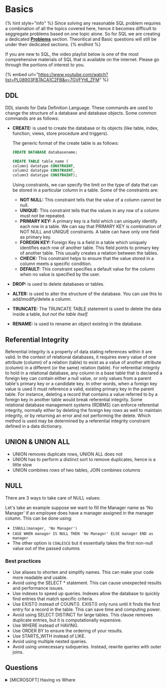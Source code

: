 # Basics

{% hint style="info" %}
Since solving any reasonable SQL problem requires a combination of all the topics covered here, hence it becomes difficult to seggregate problems based on one topic alone. So for SQL we are creating a dedicated [**Problems**](problems.md) section. Theoritical and Basic questions will still be under their dedicated sections.
{% endhint %}

If you are new to SQL, the video playlist below[️](https://www.youtube.com/watch?v=7GVFYt6\_ZFM\&list=PL08903FB7ACA1C2FB) is one of the most comprehensive materials of SQL that is available on the internet. Please go through the portions of interest to you.

{% embed url="https://www.youtube.com/watch?list=PL08903FB7ACA1C2FB&v=7GVFYt6_ZFM" %}

## DDL

DDL stands for Data Definition Language. These commands are used to change the structure of a database and database objects. Some common commands are as follows:

*   **CREATE:** is used to create the database or its objects (like table, index, function, views, store procedure and triggers).

    The generic format of the create table is as follows:

    ```sql
    CREATE DATABASE databasename;

    CREATE TABLE table_name (
    column1 datatype CONSTRAINT,
    column2 datatype CONSTRAINT,
    column3 datatype CONSTRAINT); 
    ```

    Using constraints, we can specify the limit on the type of data that can be stored in a particular column in a table. Some of the constraints are:

    * **NOT NULL:** This constraint tells that the value of a column cannot be null.
    * **UNIQUE:** This constraint tells that the values in any row of a column must not be repeated.
    * **PRIMARY KEY:** A primary key is a field which can uniquely identify each row in a table. We can say that PRIMARY KEY is combination of NOT NULL and UNIQUE constraints. A table can have only one field as primary key.
    * **FOREIGN KEY:** Foreign Key is a field in a table which uniquely identifies each row of another table. This field points to primary key of another table. This usually creates a relation between the tables.
    * **CHECK:** This constraint helps to ensure that the value stored in a column meets a specific condition.
    * **DEFAULT:** This constraint specifies a default value for the column when no value is specified by the user.
* **DROP:** is used to delete databases or tables.
* **ALTER:** is used to alter the structure of the database. You can use this to add/modify/delete a column.
* **TRUNCATE:** The TRUNCATE TABLE statement is used to delete the data inside a table, _but not the table itself._
* **RENAME:** is used to rename an object existing in the database.

## Referential Integrity

Referential integrity is a property of data stating references within it are valid. In the context of relational databases, it requires every value of one attribute (column) of a relation (table) to exist as a value of another attribute (column) in a different (or the same) relation (table). For referential integrity to hold in a relational database, any column in a base table that is declared a foreign key can contain either a null value, or only values from a parent table's primary key or a candidate key. In other words, when a foreign key value is used it must reference a valid, existing primary key in the parent table. For instance, deleting a record that contains a value referred to by a foreign key in another table would break referential integrity. Some relational database management systems (RDBMS) can enforce referential integrity, normally either by deleting the foreign key rows as well to maintain integrity, or by returning an error and not performing the delete. Which method is used may be determined by a referential integrity constraint defined in a data dictionary.

## UNION & UNION ALL

* UNION removes duplicate rows, UNION ALL does not
* UNION has to perform a distinct sort to remove duplicates, hence is a little slow
* UNION combines rows of two tables, JOIN combines columns

## NULL

There are 3 ways to take care of NULL values:

Let's take an example suppose we want to fill the Manager name as 'No Manager' if an employee does have a manager assigned in the manager column. This can be done using:

* `ISNULL(manager, 'No Manager')`
* `CASE WHEN manager IS NULL THEN 'No Manager' ELSE manager END as manager`
* The other option is `COALESCE` but it essentially takes the first non-null value out of the passed columns

### Best practices

* Use aliases to shorten and simplify names. This can make your code more readable and usable.&#x20;
* Avoid using the SELECT \* statement. This can cause unexpected results and performance issues.&#x20;
* Use indexes to speed up queries. Indexes allow the database to quickly find entries that match specific criteria.&#x20;
* Use EXIST() instead of COUNT(). EXIST() only runs until it finds the first entry for a record in the table. This can save time and computing power.&#x20;
* Avoid using SELECT DISTINCT for large tables. This clause removes duplicate entries, but it is computationally expensive.&#x20;
* Use WHERE instead of HAVING.&#x20;
* Use ORDER BY to ensure the ordering of your results.
* Use STARTS\_WITH instead of LIKE.&#x20;
* Avoid using multiple nested queries.
* Avoid using unnecessary subqueries.  Instead, rewrite queries with outer joins.&#x20;

## Questions

<details>

<summary>[MICROSOFT] Having vs Where</summary>

Can you elborate on the differences between HAVING and WHERE clause in a SQL query?

**Answer**

The major differences between HAVING and WHERE are as follows:

* WHERE can be used with Select, Insert, Update, Delete statements. HAVING can only be used with Select statements
* WHERE filters rows before aggregation, HAVING filters after that

Performance wise there is not much of a difference, the best practice is to filter out unwanted rows as early as possible.

</details>
